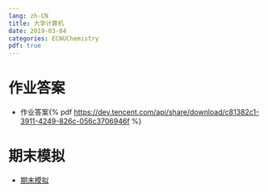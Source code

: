 ```yaml
---
lang: zh-CN
title: 大学计算机
date: 2019-03-04
categories: ECNUChemistry
pdf: true
---
```

# 作业答案
* 作业答案{% pdf https://dev.tencent.com/api/share/download/c81382c1-3911-4249-826c-056c3706946f %}
# 期末模拟
* [期末模拟](https://dev.tencent.com/api/share/download/262faa20-6a7c-4779-8796-143b6ad07e51)
